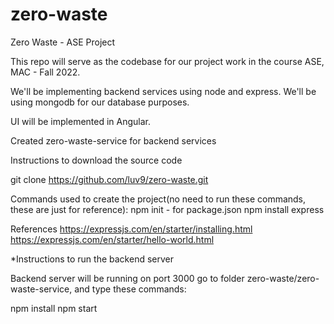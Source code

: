 # zero-waste
Zero Waste - ASE Project

This repo will serve as the codebase for our project work in the course ASE, MAC - Fall 2022. 

We'll be implementing backend services using node and express. We'll be using mongodb for our database purposes.

UI will be implemented in Angular.


Created zero-waste-service for backend services

Instructions to download the source code

git clone https://github.com/luv9/zero-waste.git

Commands used to create the project(no need to run these commands, these are just for reference):
npm init - for package.json
npm install express 

References
https://expressjs.com/en/starter/installing.html
https://expressjs.com/en/starter/hello-world.html


*Instructions to run the backend server

Backend server will be running on port 3000
go to folder zero-waste/zero-waste-service, and type these commands:

npm install
npm start
